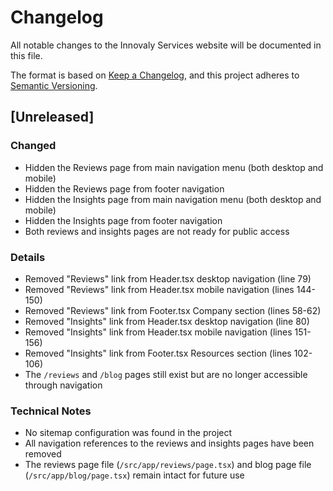 # Changelog

All notable changes to the Innovaly Services website will be documented in this file.

The format is based on [Keep a Changelog](https://keepachangelog.com/en/1.0.0/),
and this project adheres to [Semantic Versioning](https://semver.org/spec/v2.0.0.html).

## [Unreleased]

### Changed
- Hidden the Reviews page from main navigation menu (both desktop and mobile)
- Hidden the Reviews page from footer navigation
- Hidden the Insights page from main navigation menu (both desktop and mobile)
- Hidden the Insights page from footer navigation
- Both reviews and insights pages are not ready for public access

### Details
- Removed "Reviews" link from Header.tsx desktop navigation (line 79)
- Removed "Reviews" link from Header.tsx mobile navigation (lines 144-150)
- Removed "Reviews" link from Footer.tsx Company section (lines 58-62)
- Removed "Insights" link from Header.tsx desktop navigation (line 80)
- Removed "Insights" link from Header.tsx mobile navigation (lines 151-156)
- Removed "Insights" link from Footer.tsx Resources section (lines 102-106)
- The `/reviews` and `/blog` pages still exist but are no longer accessible through navigation

### Technical Notes
- No sitemap configuration was found in the project
- All navigation references to the reviews and insights pages have been removed
- The reviews page file (`/src/app/reviews/page.tsx`) and blog page file (`/src/app/blog/page.tsx`) remain intact for future use
